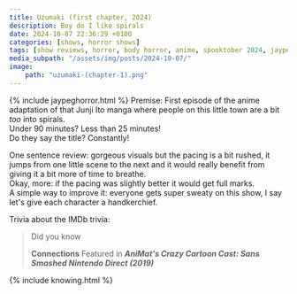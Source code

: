 ```yaml
---
title: Uzumaki (first chapter, 2024)
description: Boy do I like spirals
date: 2024-10-07 22:36:29 +0100
categories: [shows, horror shows]
tags: [show reviews, horror, body horror, anime, spooktober 2024, jaypeg horror, they say the title]
media_subpath: "/assets/img/posts/2024-10-07/"
image:
    path: "uzumaki-(chapter-1).png"
---
```

{% include jaypeghorror.html %}
<span class="reviewsection">Premise:</span> First episode of the anime adaptation of that Junji Ito manga where people on this little town are a bit *too* into spirals.<br/>
<span class="reviewsection">Under 90 minutes?</span> Less than 25 minutes!<br/>
<span class="reviewsection">Do they say the title?</span> Constantly!

<span class="reviewsection">One sentence review:</span> gorgeous visuals but the pacing is a bit rushed, it jumps from one little scene to the next and it would really benefit from giving it a bit more of time to breathe.<br/>
<span class="reviewsection">Okay, more:</span> if the pacing was slightly better it would get full marks.<br/>
<span class="reviewsection">A simple way to improve it:</span> everyone gets super sweaty on this show, I say let's give each character a handkerchief.

<span class="reviewsection">Trivia about the IMDb trivia:</span>
> Did you know
>
> **Connections**
> Featured in ***AniMat's Crazy Cartoon Cast: Sans Smashed Nintendo Direct (2019)***

{% include knowing.html %}
